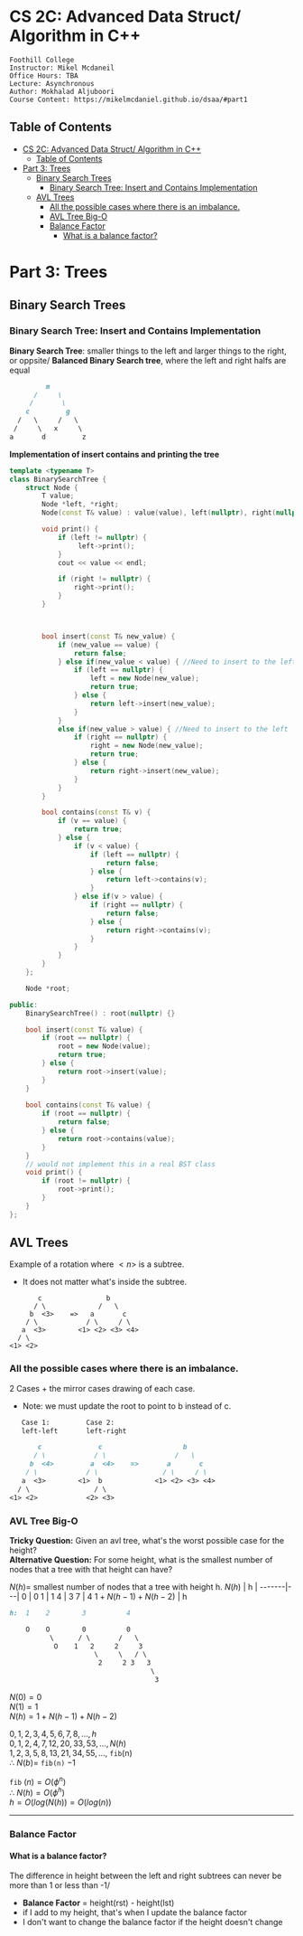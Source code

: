 # CS 2C: Advanced Data Struct/ Algorithm in C++
    Foothill College
    Instructor: Mikel Mcdaneil
    Office Hours: TBA
    Lecture: Asynchronous
    Author: Mokhalad Aljuboori
    Course Content: https://mikelmcdaniel.github.io/dsaa/#part1

## Table of Contents
- [CS 2C: Advanced Data Struct/ Algorithm in C++](#cs-2c-advanced-data-struct-algorithm-in-c)
  - [Table of Contents](#table-of-contents)
- [Part 3: Trees](#part-3-trees)
  - [Binary Search Trees](#binary-search-trees)
    - [Binary Search Tree: Insert and Contains Implementation](#binary-search-tree-insert-and-contains-implementation)
  - [AVL Trees](#avl-trees)
    - [All the possible cases where there is an imbalance.](#all-the-possible-cases-where-there-is-an-imbalance)
    - [AVL Tree Big-O](#avl-tree-big-o)
    - [Balance Factor](#balance-factor)
      - [What is a balance factor?](#what-is-a-balance-factor)


# Part 3: Trees

## Binary Search Trees

### Binary Search Tree: Insert and Contains Implementation

**Binary Search Tree**: smaller things to the left and larger things to the right, or oppsite/
**Balanced Binary Search tree**, where the left and right halfs are equal

```md
         m
      /     \
     /       \
    c         g
  /   \     /   \
 /     \   x     \
a       d         z
```

**Implementation of insert contains and printing the tree** 
```cpp
template <typename T>
class BinarySearchTree {
    struct Node {
        T value;
        Node *left, *right;
        Node(const T& value) : value(value), left(nullptr), right(nullptr) {}

        void print() {
            if (left != nullptr) {
                 left->print();
            }
            cout << value << endl;

            if (right != nullptr) {
                right->print();
            }
        }



        bool insert(const T& new_value) {
            if (new_value == value) {
                return false;
            } else if(new_value < value) { //Need to insert to the left
                if (left == nullptr) {
                    left = new Node(new_value);
                    return true;
                } else {
                    return left->insert(new_value);
                }
            }
            else if(new_value > value) { //Need to insert to the left
                if (right == nullptr) {
                    right = new Node(new_value);
                    return true;
                } else {
                    return right->insert(new_value);
                }
            }
        }

        bool contains(const T& v) {
            if (v == value) {
                return true;
            } else {
                if (v < value) {
                    if (left == nullptr) {
                        return false;
                    } else {
                        return left->contains(v);
                    }
                } else if(v > value) {
                    if (right == nullptr) {
                        return false;
                    } else {
                        return right->contains(v);
                    }
                }
            }
        }
    };

    Node *root;

public:
    BinarySearchTree() : root(nullptr) {}

    bool insert(const T& value) {
        if (root == nullptr) {
            root = new Node(value);
            return true;
        } else {
            return root->insert(value);
        }
    }
    
    bool contains(const T& value) {
        if (root == nullptr) {
            return false;
        } else {
            return root->contains(value);
        }
    }
    // would not implement this in a real BST class
    void print() {
        if (root != nullptr) {
            root->print();
        }
    }
};
```

## AVL Trees
Example of a rotation where $<n>$ is a subtree.
- It does not matter what's inside the subtree. 
```
       c                b
      / \             /   \
     b  <3>    =>   a       c
    / \            / \     / \
   a  <3>        <1> <2> <3> <4>
  / \
<1> <2>
```

### All the possible cases where there is an imbalance.
2 Cases + the mirror cases drawing of each case. 
- Note: we must update the root to point to b instead of c.
```md
   Case 1:         Case 2:
   left-left       left-right

       c              c                    b
      / \            / \                 /   \
     b  <4>         a  <4>    =>       a       c
    / \            / \                / \     / \ 
   a  <3>        <1>  b             <1> <2> <3> <4>
  / \                / \        
<1> <2>            <2> <3>      
```

### AVL Tree Big-O
**Tricky Question:** Given an avl tree, what's the worst possible case for the height?\
**Alternative Question:** For some height, what is the smallest number of nodes that a tree with that height can have?

$N(h)=$ smallest number of nodes that a tree with height h.
$N(h)$ | h |
-------|---|
0 | 0
1 | 1
4 | 3
7 | 4
$1 + N(h - 1) + N(h - 2)$ | h
```md
h:  1    2        3          4

    O    O        0          0
          \      / \       /   \
           O    1   2     2     3
                     \     \   / \
                      2     2 3   3
                                   \
                                    3
```

$N(0) = 0$\
$N(1) = 1$\
$N(h) = 1 + N(h - 1) + N(h - 2)$

${0, 1, 2, 3, 4, 5, 6, 7, 8, ..., h}$\
${0, 1, 2, 4, 7, 12, 20, 33, 53, ..., N(h)}$\
${1, 2, 3, 5, 8, 13, 21, 34, 55, ... ,}$  `fib`(n)\
$\therefore \: N(b) =$ `fib(n)` $- 1$

`fib` $(n) = O(\phi^n)$\
$\therefore \: N(h) = O(\phi^h )$\
$h = O(log(N(h)) = O(log(n))$

<hr>

### Balance Factor
#### What is a balance factor?
The difference in height between the left and right subtrees can never be more than 1 or less than -1/
- **Balance Factor** =  height(rst) - height(lst)
- if I add to my height, that's when I update the balance factor
- I don't want to change the balance factor if the height doesn't change


